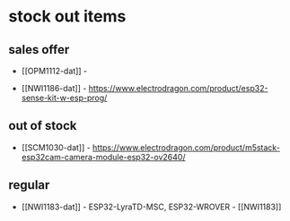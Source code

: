 
# stock out items 


## sales offer 

- [[OPM1112-dat]] - 

- [[NWI1186-dat]] - https://www.electrodragon.com/product/esp32-sense-kit-w-esp-prog/






















## out of stock 

- [[SCM1030-dat]] - https://www.electrodragon.com/product/m5stack-esp32cam-camera-module-esp32-ov2640/
 

## regular 

- [[NWI1183-dat]] - ESP32-LyraTD-MSC, ESP32-WROVER - [[NWI1183]]